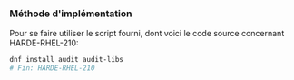 ### Méthode d'implémentation
Pour se faire utiliser le script fourni, dont voici le code source concernant HARDE-RHEL-210:
```bash
dnf install audit audit-libs
# Fin: HARDE-RHEL-210
```
